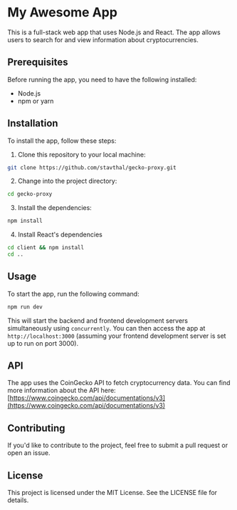 # My Awesome App

This is a full-stack web app that uses Node.js and React. The app allows users to search for and view information about cryptocurrencies.

## Prerequisites

Before running the app, you need to have the following installed:

- Node.js
- npm or yarn

## Installation

To install the app, follow these steps:

1. Clone this repository to your local machine:


```bash
git clone https://github.com/stavthal/gecko-proxy.git
```

2. Change into the project directory:

```bash
cd gecko-proxy
```

3. Install the dependencies:

```bash
npm install
```

4. Install React's dependencies
```bash
cd client && npm install
cd ..
```


## Usage

To start the app, run the following command:

```bash
npm run dev
```


This will start the backend and frontend development servers simultaneously using `concurrently`. You can then access the app at `http://localhost:3000` (assuming your frontend development server is set up to run on port 3000).

## API

The app uses the CoinGecko API to fetch cryptocurrency data. You can find more information about the API here: [https://www.coingecko.com/api/documentations/v3](https://www.coingecko.com/api/documentations/v3)

## Contributing

If you'd like to contribute to the project, feel free to submit a pull request or open an issue.

## License

This project is licensed under the MIT License. See the LICENSE file for details.
